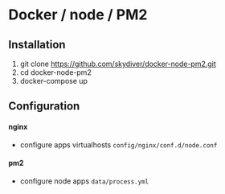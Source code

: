 # Docker / node / PM2


## Installation

1. git clone https://github.com/skydiver/docker-node-pm2.git
2. cd docker-node-pm2
3. docker-compose up

## Configuration

#### nginx
* configure apps virtualhosts `config/nginx/conf.d/node.conf`

#### pm2
* configure node apps `data/process.yml`
